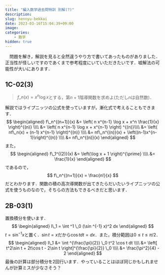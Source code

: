 ```yaml
---
title: "編入数学過去問特訓 別解(?)"
description: 
slug: hennyu-bekkai
date: 2023-03-16T15:04:39+09:00
image: 
categories:
    - 数学
hidden: true
---
```

　問題を解き，解説を見ると全然違うやり方で書いてあったものがありました．正当性が怪しいですのであくまで参考程度にいていただきたいです．嘘解法の可能性が大いにあります．

## 1C-02(3)
> $f\_n(x) = x^n \log x$とする，第$n+1$階導関数を求めよ(ただし$n$は自然数)．

解説ではライプニッツの公式を使っていますが，漸化式で考えることもできます．
$$
\begin{aligned}
f\_n^{(n+1)}(x) &= \left( n x^{n-1} \log x + x^n \frac{1}{x} \right)^{(n)} \\\\
&= \left( n x^{n-1} \log x + x^{n-1} \right) ^{(n)}\\\\
&= \left( nf\_n(x) + (n-1) x^{n-1} \right)^{(n)} \\\\
&= nf\_n^{(n)}(x) + \left((n-1)x^{n-1}\right)^{(n)} \\\\
&= nf\_n^{(n)}(x)
\end{aligned}
$$
また，
$$
\begin{aligned}
f\_1^{(2)}(x) &= \left(\log x + 1 \right)^{\prime} \\\\
&= \frac{1}{x}
\end{aligned}
$$
であるので，
$$
f\_n^{(n+1)}(x) = \frac{n!}{x} 
$$
だとわかります．関数の積の高次導関数が出てきたらだいたいライプニッツの公式を使うものなので，そちらの方法もできるべきだと思います．

## 2B-03(1)
置換積分を使います．
$$
\begin{aligned}
I\_1 =  \int ^1 \_0 (\sin ^{-1} x)^2 dx
\end{aligned}
$$
$t=\sin ^{-1}x$と置く．$\sin t = x$だから$\cos t dt = dx$．また，積分範囲は$0 \leq t \leq \pi/2$．
$$
\begin{aligned}
I\_1 &= \int ^{\frac{\pi}{2}} \_0 t^2 \cos t dt \\\\
&= \left[ t^2\sin t + 2t\cos t - 2\sin t \right]^{\frac{\pi}{2}} \_0 \\\\
&= \frac{\pi^2}{4} - 2
\end{aligned}
$$
最後の計算は部分積分を$2$回行います．やっていることはほぼ同じかもしれませんが計算ミスが少なさそう？


